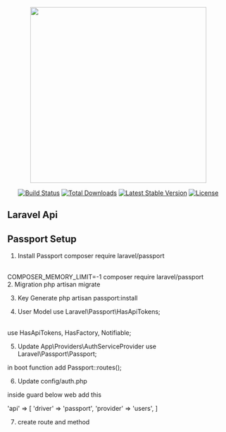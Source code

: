 <p align="center"><a href="https://laravel.com" target="_blank"><img src="https://raw.githubusercontent.com/laravel/art/master/logo-lockup/5%20SVG/2%20CMYK/1%20Full%20Color/laravel-logolockup-cmyk-red.svg" width="400"></a></p>

<p align="center">
<a href="https://travis-ci.org/laravel/framework"><img src="https://travis-ci.org/laravel/framework.svg" alt="Build Status"></a>
<a href="https://packagist.org/packages/laravel/framework"><img src="https://img.shields.io/packagist/dt/laravel/framework" alt="Total Downloads"></a>
<a href="https://packagist.org/packages/laravel/framework"><img src="https://img.shields.io/packagist/v/laravel/framework" alt="Latest Stable Version"></a>
<a href="https://packagist.org/packages/laravel/framework"><img src="https://img.shields.io/packagist/l/laravel/framework" alt="License"></a>
</p>

## Laravel Api
## Passport Setup

1. Install Passport
composer require laravel/passport
<br/>
COMPOSER_MEMORY_LIMIT=-1 composer require laravel/passport
<br/>
2. Migration
php artisan migrate

3. Key Generate
php artisan passport:install

4. User Model
use Laravel\Passport\HasApiTokens;
<br/>
use HasApiTokens, HasFactory, Notifiable;

5. Update App\Providers\AuthServiceProvider
use Laravel\Passport\Passport;

in boot function add
Passport::routes();

6. Update config/auth.php

inside guard below web add this

'api' => [
	'driver' => 'passport',
	'provider' => 'users',
]

7. create route and method

